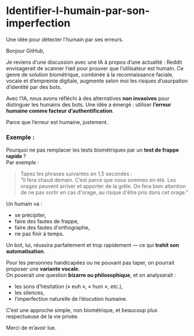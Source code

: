 # Identifier-l-humain-par-son-imperfection
Une idée pour détecter l'humain par ses erreurs.

Bonjour GitHub,

Je reviens d'une discussion avec une IA à propos d’une actualité : Reddit envisagerait de scanner l’œil pour prouver que l’utilisateur est humain. Ce genre de solution biométrique, combinée à la reconnaissance faciale, vocale et d’empreinte digitale, augmente selon moi les risques d’usurpation d’identité par des bots.

Avec l’IA, nous avons réfléchi à des alternatives **non invasives** pour distinguer les humains des bots. Une idée a émergé : utiliser **l’erreur humaine comme facteur d’authentification**.

Parce que l’erreur est humaine, justement.

### Exemple :
Pourquoi ne pas remplacer les tests biométriques par un **test de frappe rapide** ?  
Par exemple :

> Tapez les phrases suivantes en 1,5 secondes :  
> “Il fera chaud demain. C’est parce que nous sommes en été. Les orages peuvent arriver et apporter de la grêle. On fera bien attention de ne pas sortir en cas d'orage, au risque d'être pris dans cet orage.”

Un humain va :
- se précipiter,
- faire des fautes de frappe,
- faire des fautes d'orthographe,
- ne pas finir à temps.

Un bot, lui, réussira parfaitement et trop rapidement — ce qui **trahit son automatisation**.

Pour les personnes handicapées ou ne pouvant pas taper, on pourrait proposer une **variante vocale**.  
On poserait une question **bizarre ou philosophique**, et on analyserait :
- les sons d’hésitation (« euh », « hum », etc.),
- les silences,
- l’imperfection naturelle de l’élocution humaine.

C’est une approche simple, non biométrique, et beaucoup plus respectueuse de la vie privée.

Merci de m’avoir lue.
